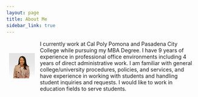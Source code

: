 ```yaml
---
layout: page
title: About Me
sidebar_link: true
---
```



<table>
<thead>
  <tr>
    <td><img src="assets/images/carrie_image.jpg" alt="Carrie" width="640px"></td>
    <td>I currently work at Cal Poly Pomona and Pasadena City College while pursuing my MBA Degree. I have 9 years of experience in professional office environments including 4 years of direct administrative work. I am familiar with general college/university procedures, policies, and services, and have experience in working with students and handling student inquiries and requests. I would like to work in education fields to serve students. </td>
  </tr>
</thead>
</table>